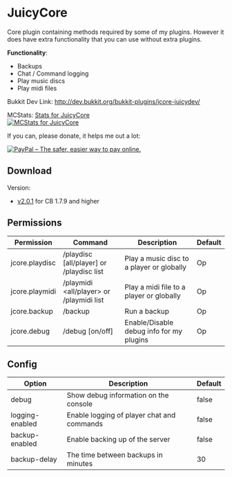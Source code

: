 JuicyCore
=========

Core plugin containing methods required by some of my plugins. However it does have extra functionality that you can use without extra plugins.

**Functionality**:
* Backups
* Chat / Command logging
* Play music discs
* Play midi files

Bukkit Dev Link: http://dev.bukkit.org/bukkit-plugins/jcore-juicydev/


MCStats: [Stats for JuicyCore](http://mcstats.org/plugin/JCore)  
[![MCStats for JuicyCore](http://api.mcstats.org/signature/JCore.png)](http://mcstats.org/plugin/JCore)


If you can, please donate, it helps me out a lot:

[![PayPal – The safer, easier way to pay online.](https://www.paypalobjects.com/en_GB/i/btn/btn_donate_LG.gif)](https://www.paypal.com/cgi-bin/webscr?hosted_button_id=9E95VL3MAXED2&item_name=JCore+%28from+github.com%29&cmd=_s-xclick)



Download
--------


Version:
  
* [v2.0.1](http://dev.bukkit.org/media/files/791/131/JCore_v2.0.1.jar) for CB 1.7.9 and higher




Permissions
-----------



|Permission|Command|Description|Default|
|----------|-------|-----------|-------|
|jcore.playdisc|/playdisc <disc> [all/player] or /playdisc list|Play a music disc to a player or globally|Op|
|jcore.playmidi|/playmidi <all/player> <filename> or /playmidi list|Play a midi file to a player or globally|Op|
|jcore.backup|/backup|Run a backup|Op|
|jcore.debug|/debug [on/off]|Enable/Disable debug info for my plugins|Op|




Config
------



|Option|Description|Default|
|------|-----------|-------|
|debug|Show debug information on the console|false|
|logging-enabled|Enable logging of player chat and commands|false|
|backup-enabled|Enable backing up of the server|false|
|backup-delay|The time between backups in minutes|30|
